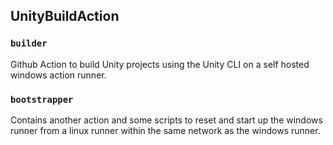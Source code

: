 ## UnityBuildAction

### `builder`
Github Action to build Unity projects using the Unity CLI on a self hosted windows action runner.

### `bootstrapper`
Contains another action and some scripts to reset and start up the windows runner from a linux runner within the same network as the windows runner.
